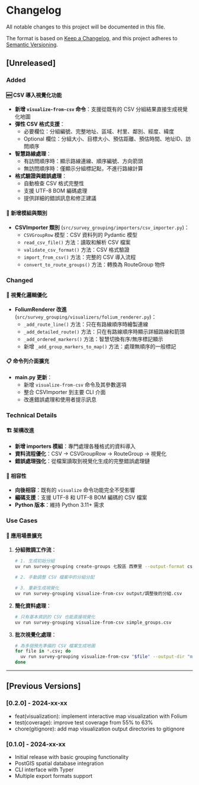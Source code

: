 # Changelog

All notable changes to this project will be documented in this file.

The format is based on [Keep a Changelog](https://keepachangelog.com/en/1.0.0/),
and this project adheres to [Semantic Versioning](https://semver.org/spec/v2.0.0.html).

## [Unreleased]

### Added

#### 🆕 CSV 導入視覺化功能
- **新增 `visualize-from-csv` 命令**：支援從既有的 CSV 分組結果直接生成視覺化地圖
- **彈性 CSV 格式支援**：
  - 必要欄位：分組編號、完整地址、區域、村里、鄰別、經度、緯度
  - Optional 欄位：分組大小、目標大小、預估距離、預估時間、地址ID、訪問順序
- **智慧路線處理**：
  - 有訪問順序時：顯示路線連線、順序編號、方向箭頭
  - 無訪問順序時：僅顯示分組標記點，不進行路線計算
- **格式驗證與錯誤處理**：
  - 自動檢查 CSV 格式完整性
  - 支援 UTF-8 BOM 編碼處理
  - 提供詳細的錯誤訊息和修正建議

#### 🔧 新增模組與類別
- **CSVImporter 類別** (`src/survey_grouping/importers/csv_importer.py`)：
  - `CSVGroupRow` 模型：CSV 資料列的 Pydantic 模型
  - `read_csv_file()` 方法：讀取和解析 CSV 檔案
  - `validate_csv_format()` 方法：CSV 格式驗證
  - `import_from_csv()` 方法：完整的 CSV 導入流程
  - `convert_to_route_groups()` 方法：轉換為 RouteGroup 物件

### Changed

#### 🎨 視覺化邏輯優化
- **FoliumRenderer 改進** (`src/survey_grouping/visualizers/folium_renderer.py`)：
  - `_add_route_line()` 方法：只在有路線順序時繪製連線
  - `_add_detailed_route()` 方法：只在有路線順序時顯示詳細路線和箭頭
  - `_add_ordered_markers()` 方法：智慧切換有序/無序標記顯示
  - 新增 `_add_group_markers_to_map()` 方法：處理無順序的一般標記

#### 📋 命令列介面擴充
- **main.py 更新**：
  - 新增 `visualize-from-csv` 命令及其參數選項
  - 整合 CSVImporter 到主要 CLI 介面
  - 改進錯誤處理和使用者提示訊息

### Technical Details

#### 🏗️ 架構改進
- **新增 importers 模組**：專門處理各種格式的資料導入
- **資料流程優化**：CSV → CSVGroupRow → RouteGroup → 視覺化
- **錯誤處理強化**：從檔案讀取到視覺化生成的完整錯誤處理鏈

#### 🧪 相容性
- **向後相容**：既有的 `visualize` 命令功能完全不受影響
- **編碼支援**：支援 UTF-8 和 UTF-8 BOM 編碼的 CSV 檔案
- **Python 版本**：維持 Python 3.11+ 需求

### Use Cases

#### 🎯 應用場景擴充
1. **分組微調工作流**：
   ```bash
   # 1. 生成初始分組
   uv run survey-grouping create-groups 七股區 西寮里 --output-format csv
   
   # 2. 手動調整 CSV 檔案中的分組分配
   
   # 3. 重新生成視覺化
   uv run survey-grouping visualize-from-csv output/調整後的分組.csv
   ```

2. **簡化資料處理**：
   ```bash
   # 只有基本資訊的 CSV 也能直接視覺化
   uv run survey-grouping visualize-from-csv simple_groups.csv
   ```

3. **批次視覺化處理**：
   ```bash
   # 為多個預先準備的 CSV 檔案生成地圖
   for file in *.csv; do
     uv run survey-grouping visualize-from-csv "$file" --output-dir "maps_$(basename "$file" .csv)"
   done
   ```

---

## [Previous Versions]

### [0.2.0] - 2024-xx-xx
- feat(visualization): implement interactive map visualization with Folium
- test(coverage): improve test coverage from 55% to 63%
- chore(gitignore): add map visualization output directories to gitignore

### [0.1.0] - 2024-xx-xx
- Initial release with basic grouping functionality
- PostGIS spatial database integration
- CLI interface with Typer
- Multiple export formats support